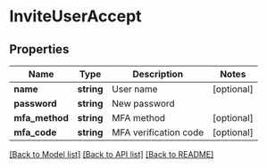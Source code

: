 # InviteUserAccept

## Properties
 Name           | Type       | Description           | Notes      
----------------|------------|-----------------------|------------
 **name**       | **string** | User name             | [optional] 
 **password**   | **string** | New password          |
 **mfa_method** | **string** | MFA method            | [optional] 
 **mfa_code**   | **string** | MFA verification code | [optional] 

[[Back to Model list]](../../README.md#documentation-for-models) [[Back to API list]](../../README.md#documentation-for-api-endpoints) [[Back to README]](../../README.md)

